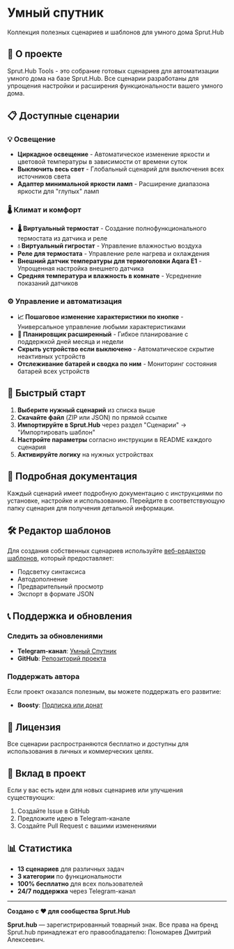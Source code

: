 # Умный спутник

Коллекция полезных сценариев и шаблонов для умного дома Sprut.Hub

## 🌟 О проекте

Sprut.Hub Tools - это собрание готовых сценариев для автоматизации умного дома на базе Sprut.Hub. Все сценарии разработаны для упрощения настройки и расширения функциональности вашего умного дома.

## 📋 Доступные сценарии

### 💡 Освещение
- **Циркадное освещение** - Автоматическое изменение яркости и цветовой температуры в зависимости от времени суток
- **Выключить весь свет** - Глобальный сценарий для выключения всех источников света
- **Адаптер минимальной яркости ламп** - Расширение диапазона яркости для "глупых" ламп

### 🌡️ Климат и комфорт
- **🌡️ Виртуальный термостат** - Создание полнофункционального термостата из датчика и реле
- **💧 Виртуальный гигростат** - Управление влажностью воздуха
- **Реле для термостата** - Управление реле нагрева и охлаждения
- **Внешний датчик температуры для термоголовки Aqara E1** - Упрощенная настройка внешнего датчика
- **Средняя температура и влажность в комнате** - Усреднение показаний датчиков

### ⚙️ Управление и автоматизация
- **📈 Пошаговое изменение характеристики по кнопке** - Универсальное управление любыми характеристиками
- **📅 Планировщик расширенный** - Гибкое планирование с поддержкой дней месяца и недели
- **Скрыть устройство если выключено** - Автоматическое скрытие неактивных устройств
- **Отслеживание батарей и сводка по ним** - Мониторинг состояния батарей всех устройств

## 🚀 Быстрый старт

1. **Выберите нужный сценарий** из списка выше
2. **Скачайте файл** (ZIP или JSON) по прямой ссылке
3. **Импортируйте в Sprut.Hub** через раздел "Сценарии" → "Импортировать шаблон"
4. **Настройте параметры** согласно инструкции в README каждого сценария
5. **Активируйте логику** на нужных устройствах

## 📖 Подробная документация

Каждый сценарий имеет подробную документацию с инструкциями по установке, настройке и использованию. Перейдите в соответствующую папку сценария для получения детальной информации.

## 🛠️ Редактор шаблонов

Для создания собственных сценариев используйте [веб-редактор шаблонов](https://github.com/KirillAshikhmin/Sprut.Hub_Tools), который предоставляет:
- Подсветку синтаксиса
- Автодополнение
- Предварительный просмотр
- Экспорт в формате JSON

## 📞 Поддержка и обновления

### Следить за обновлениями
- **Telegram-канал**: [Умный Спутник](https://t.me/smart_sputnik)
- **GitHub**: [Репозиторий проекта](https://github.com/KirillAshikhmin/Sprut.Hub_Tools)

### Поддержать автора
Если проект оказался полезным, вы можете поддержать его развитие:
- **Boosty**: [Подписка или донат](https://boosty.to/smart_kirill)

## 📄 Лицензия

Все сценарии распространяются бесплатно и доступны для использования в личных и коммерческих целях.

## 🤝 Вклад в проект

Если у вас есть идеи для новых сценариев или улучшения существующих:
1. Создайте Issue в GitHub
2. Предложите идею в Telegram-канале
3. Создайте Pull Request с вашими изменениями

## 📊 Статистика

- **13 сценариев** для различных задач
- **3 категории** по функциональности
- **100% бесплатно** для всех пользователей
- **24/7 поддержка** через Telegram-канал

---

**Создано с ❤️ для сообщества Sprut.Hub**

**Sprut.hub** — зарегистрированный товарный знак. Все права на бренд Sprut.hub принадлежат его правообладателю: Пономарев Дмитрий Алексеевич. 
